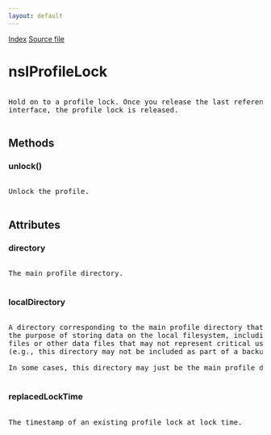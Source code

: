 ```yaml
---
layout: default
---
```

<div id='links'><a href="../index.html">Index</a>
<a href="http://dxr.mozilla.org/mozilla-central/source/toolkit/profile/nsIToolkitProfile.idl">Source file</a>
</div>

# nsIProfileLock #
<pre>  
Hold on to a profile lock. Once you release the last reference to this  
interface, the profile lock is released.  
  
</pre>
## Methods ##

### unlock() ###
<pre>  
Unlock the profile.  
  
</pre>
## Attributes ##

### directory ###
<pre>  
The main profile directory.  
  
</pre>
### localDirectory ###
<pre>  
A directory corresponding to the main profile directory that exists for  
the purpose of storing data on the local filesystem, including cache  
files or other data files that may not represent critical user data.  
(e.g., this directory may not be included as part of a backup scheme.)  
  
In some cases, this directory may just be the main profile directory.  
  
</pre>
### replacedLockTime ###
<pre>  
The timestamp of an existing profile lock at lock time.  
  
</pre>